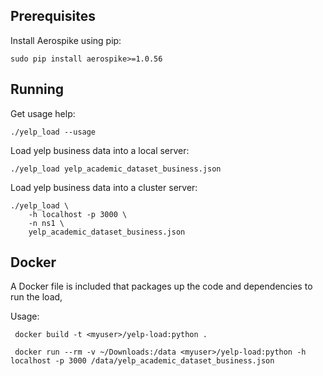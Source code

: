 
Prerequisites
----------------------------------------------------------------

Install Aerospike using pip:

    sudo pip install aerospike>=1.0.56


Running
----------------------------------------------------------------

Get usage help:

    ./yelp_load --usage

Load yelp business data into a local server:

    ./yelp_load yelp_academic_dataset_business.json

Load yelp business data into a cluster server:

    ./yelp_load \
        -h localhost -p 3000 \
        -n ns1 \
        yelp_academic_dataset_business.json

Docker
----------------------------------------------------------------
A Docker file is included that packages up the code and dependencies to run the load, 

Usage:

     docker build -t <myuser>/yelp-load:python .

     docker run --rm -v ~/Downloads:/data <myuser>/yelp-load:python -h localhost -p 3000 /data/yelp_academic_dataset_business.json 

